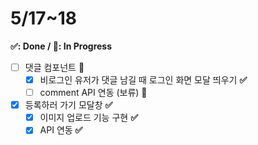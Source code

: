 # 5/17~18

**✅: Done / 💬: In Progress**

- [ ]  댓글 컴포넌트 **💬**
    - [x]  비로그인 유저가 댓글 남길 때 로그인 화면 모달 띄우기 **✅**
    - [ ]  comment API 연동 (보류) **💬**
- [x]  등록하러 가기 모달창 **✅**
    - [x]  이미지 업로드 기능 구현 **✅**
    - [x]  API 연동 **✅**